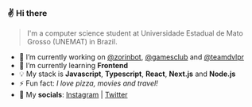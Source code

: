### ✌️ Hi there

> I'm a computer science student at Universidade Estadual de Mato Grosso (UNEMAT) in Brazil.

<!--
**xyluis/xyluis** is a ✨ _special_ ✨ repository because its `README.md` (this file) appears on your GitHub profile.

Here are some ideas to get you started:

-->

- 🔭 I’m currently working on [@zorinbot](https://github.com/zorinbot), [@gamesclub](https://github.com/gamescluboficial) and [@teamdvlpr](https://github.com/teamdvlpr)
- 🌱 I’m currently learning **Frontend**
- 💡 My stack is **Javascript**, **Typescript**, **React**, **Next.js** and **Node.js**
- ⚡ Fun fact: *I love pizza, movies and travel!*
- 🔗 My **socials**: [Instagram](https://instagram/com/xyluis) | [Twitter](https://twitter.com/xyluiis)
